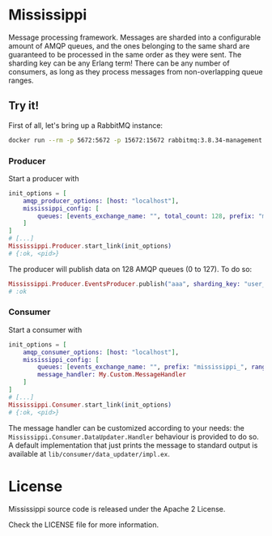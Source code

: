 # Mississippi

Message processing framework.
Messages are sharded into a configurable amount of AMQP queues,
and the ones belonging to the same shard are guaranteed to be processed
in the same order as they were sent. The sharding key can be any Erlang term!
There can be any number of consumers, as long as they process messages from
non-overlapping queue ranges.

## Try it!
First of all, let's bring up a RabbitMQ instance:

```sh
docker run --rm -p 5672:5672 -p 15672:15672 rabbitmq:3.8.34-management
```
### Producer
Start a producer with
```elixir
init_options = [
    amqp_producer_options: [host: "localhost"],
    mississippi_config: [
        queues: [events_exchange_name: "", total_count: 128, prefix: "mississippi_"]
    ]
]
# [...]
Mississippi.Producer.start_link(init_options)
# {:ok, <pid>}
```
The producer will publish data on 128 AMQP queues (0 to 127).
To do so:
```elixir
Mississippi.Producer.EventsProducer.publish("aaa", sharding_key: "user_1")
# :ok
```

### Consumer
Start a consumer with
```elixir
init_options = [
    amqp_consumer_options: [host: "localhost"],
    mississippi_config: [
        queues: [events_exchange_name: "", prefix: "mississippi_", range_start: 0, range_end: 127, total_count: 128],
        message_handler: My.Custom.MessageHandler
    ]
]
# [...]
Mississippi.Consumer.start_link(init_options)
# {:ok, <pid>}
```

The message handler can be customized according to your needs: the
`Mississippi.Consumer.DataUpdater.Handler` behaviour is provided to do so.
A default implementation that just prints the message to standard output is available
at `lib/consumer/data_updater/impl.ex`.


# License

Mississippi source code is released under the Apache 2 License.

Check the LICENSE file for more information.
